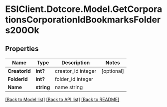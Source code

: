 # ESIClient.Dotcore.Model.GetCorporationsCorporationIdBookmarksFolders200Ok
## Properties

Name | Type | Description | Notes
------------ | ------------- | ------------- | -------------
**CreatorId** | **int?** | creator_id integer | [optional] 
**FolderId** | **int?** | folder_id integer | 
**Name** | **string** | name string | 

[[Back to Model list]](../README.md#documentation-for-models) [[Back to API list]](../README.md#documentation-for-api-endpoints) [[Back to README]](../README.md)

